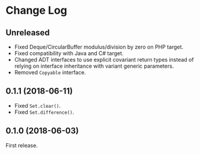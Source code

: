 Change Log
==========

Unreleased
----------

* Fixed Deque/CircularBuffer modulus/division by zero on PHP target.
* Fixed compatibility with Java and C# target.
* Changed ADT interfaces to use explicit covariant return types instead of relying on interface inheritance with variant generic parameters.
* Removed `Copyable` interface.


0.1.1 (2018-06-11)
------------------

* Fixed `Set.clear()`.
* Fixed `Set.difference()`.


0.1.0 (2018-06-03)
------------------

First release.
